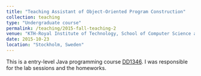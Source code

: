```yaml
---
title: "Teaching Assistant of Object-Oriented Program Construction"
collection: teaching
type: "Undergraduate course"
permalink: /teaching/2015-fall-teaching-2
venue: "KTH-Royal Institute of Technology, School of Computer Science and Communication"
date: 2015-10-23
location: "Stockholm, Sweden"
---
```


This is a entry-level Java programming course [DD1346](http://www.kth.se/student/kurser/kurs/DD1346?l=en). I was responsible for the lab sessions and the homeworks.  

